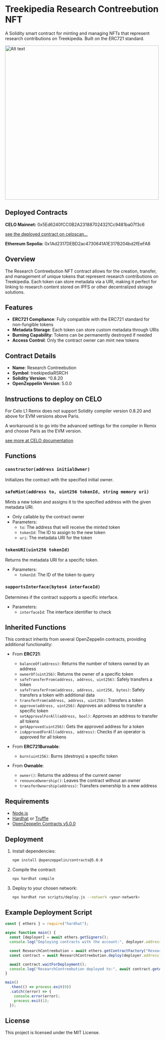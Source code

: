 # Treekipedia Research Contreebution NFT

A Solidity smart contract for minting and managing NFTs that represent research contributions on Treekipedia. Built on the ERC721 standard.

<img src="https://gpbr.infura-ipfs.io/ipfs/bafkreibkta2e54ddqjlrmxmacjvqcpj7w6o3a4oww6ea7hldjazio22c3e" alt="Alt text" width="500px" height="auto">

## Deployed Contracts
**CELO Mainnet:** 0x5Ed6240fCC0B2A231887024321Cc9481ba07f3c6

[see the deployed contract on celoscan...](https://celoscan.io/address/0x5ed6240fcc0b2a231887024321cc9481ba07f3c6)

**Ethereum Sepolia:** 0x1Ad2317DEBD2ac4730641A1E317B204bd2fEeFA8


## Overview

The Research Contreebution NFT contract allows for the creation, transfer, and management of unique tokens that represent research contributions on Treekipedia. Each token can store metadata via a URI, making it perfect for linking to research content stored on IPFS or other decentralized storage solutions.

## Features

- **ERC721 Compliance**: Fully compatible with the ERC721 standard for non-fungible tokens
- **Metadata Storage**: Each token can store custom metadata through URIs
- **Burning Capability**: Tokens can be permanently destroyed if needed
- **Access Control**: Only the contract owner can mint new tokens

## Contract Details

- **Name**: Research Contreebution
- **Symbol**: treekipediaRSRCH
- **Solidity Version**: ^0.8.20
- **OpenZeppelin Version**: 5.0.0

## Instructions to deploy on CELO

For Celo L1 Remix does not support Solidity compiler version 0.8.20 and above for EVM versions above Paris.

A workaround is to go into the advanced settings for the compiler in Remix and choose Paris as the EVM version.

[see more at CELO documentation](https://docs.celo.org/developer/deploy/remix)

## Functions

### `constructor(address initialOwner)`
Initializes the contract with the specified initial owner.

### `safeMint(address to, uint256 tokenId, string memory uri)`
Mints a new token and assigns it to the specified address with the given metadata URI.
- Only callable by the contract owner
- Parameters:
  - `to`: The address that will receive the minted token
  - `tokenId`: The ID to assign to the new token
  - `uri`: The metadata URI for the token

### `tokenURI(uint256 tokenId)`
Returns the metadata URI for a specific token.
- Parameters:
  - `tokenId`: The ID of the token to query

### `supportsInterface(bytes4 interfaceId)`
Determines if the contract supports a specific interface.
- Parameters:
  - `interfaceId`: The interface identifier to check

## Inherited Functions

This contract inherits from several OpenZeppelin contracts, providing additional functionality:

- From **ERC721**:
  - `balanceOf(address)`: Returns the number of tokens owned by an address
  - `ownerOf(uint256)`: Returns the owner of a specific token
  - `safeTransferFrom(address, address, uint256)`: Safely transfers a token
  - `safeTransferFrom(address, address, uint256, bytes)`: Safely transfers a token with additional data
  - `transferFrom(address, address, uint256)`: Transfers a token
  - `approve(address, uint256)`: Approves an address to transfer a specific token
  - `setApprovalForAll(address, bool)`: Approves an address to transfer all tokens
  - `getApproved(uint256)`: Gets the approved address for a token
  - `isApprovedForAll(address, address)`: Checks if an operator is approved for all tokens

- From **ERC721Burnable**:
  - `burn(uint256)`: Burns (destroys) a specific token

- From **Ownable**:
  - `owner()`: Returns the address of the current owner
  - `renounceOwnership()`: Leaves the contract without an owner
  - `transferOwnership(address)`: Transfers ownership to a new address

## Requirements

- [Node.js](https://nodejs.org/)
- [Hardhat](https://hardhat.org/) or [Truffle](https://www.trufflesuite.com/truffle)
- [OpenZeppelin Contracts v5.0.0](https://github.com/OpenZeppelin/openzeppelin-contracts)

## Deployment

1. Install dependencies:
   ```bash
   npm install @openzeppelin/contracts@5.0.0
   ```

2. Compile the contract:
   ```bash
   npx hardhat compile
   ```

3. Deploy to your chosen network:
   ```bash
   npx hardhat run scripts/deploy.js --network <your-network>
   ```

## Example Deployment Script

```javascript
const { ethers } = require("hardhat");

async function main() {
  const [deployer] = await ethers.getSigners();
  console.log("Deploying contracts with the account:", deployer.address);

  const ResearchContreebution = await ethers.getContractFactory("ResearchContreebution");
  const contract = await ResearchContreebution.deploy(deployer.address);

  await contract.waitForDeployment();
  console.log("ResearchContreebution deployed to:", await contract.getAddress());
}

main()
  .then(() => process.exit(0))
  .catch((error) => {
    console.error(error);
    process.exit(1);
  });
```

## License

This project is licensed under the MIT License.
